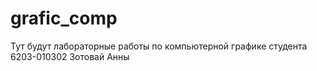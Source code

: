 # grafic_comp
Тут будут лабораторные работы по компьютерной графике студента 6203-010302 Зотовай Анны
